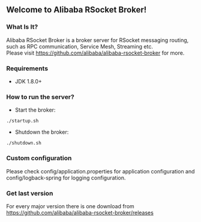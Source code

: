 ## Welcome to Alibaba RSocket Broker!

### What Is It?
Alibaba RSocket Broker is a broker server for RSocket messaging routing, such as RPC communication, Service Mesh, Streaming etc.  
Please visit  https://github.com/alibaba/alibaba-rsocket-broker for more.

### Requirements

* JDK 1.8.0+

### How to run the server?

* Start the broker:

```
./startup.sh
```

* Shutdown the broker:

```
./shutdown.sh
```

### Custom configuration
Please check config/application.properties for application configuration and config/logback-spring for logging configuration.

### Get last version
For every major version there is one download from https://github.com/alibaba/alibaba-rsocket-broker/releases


